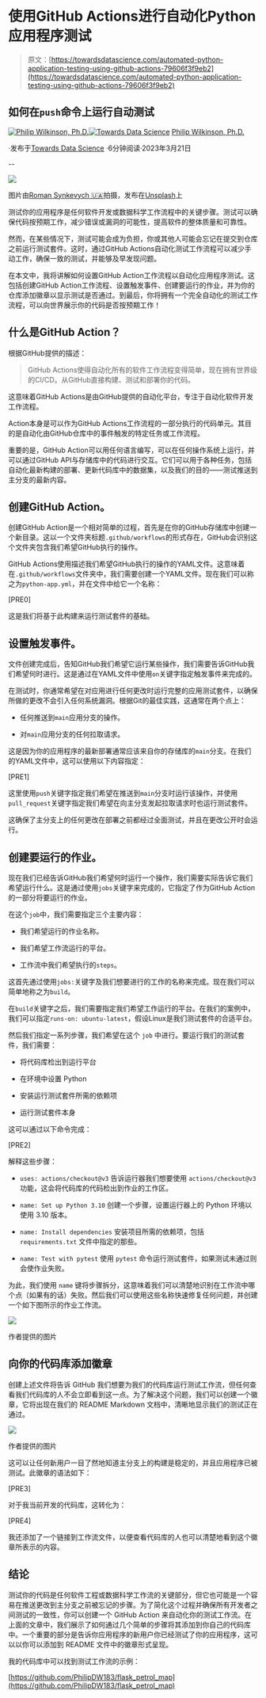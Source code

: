 # 使用GitHub Actions进行自动化Python应用程序测试

> 原文：[https://towardsdatascience.com/automated-python-application-testing-using-github-actions-79606f3f9eb2](https://towardsdatascience.com/automated-python-application-testing-using-github-actions-79606f3f9eb2)

## 如何在`push`命令上运行自动测试

[](https://philip-wilkinson.medium.com/?source=post_page-----79606f3f9eb2--------------------------------)[![Philip Wilkinson, Ph.D.](../Images/9811fa38963c29193b01a5cf856d014f.png)](https://philip-wilkinson.medium.com/?source=post_page-----79606f3f9eb2--------------------------------)[](https://towardsdatascience.com/?source=post_page-----79606f3f9eb2--------------------------------)[![Towards Data Science](../Images/a6ff2676ffcc0c7aad8aaf1d79379785.png)](https://towardsdatascience.com/?source=post_page-----79606f3f9eb2--------------------------------) [Philip Wilkinson, Ph.D.](https://philip-wilkinson.medium.com/?source=post_page-----79606f3f9eb2--------------------------------)

·发布于[Towards Data Science](https://towardsdatascience.com/?source=post_page-----79606f3f9eb2--------------------------------) ·6分钟阅读·2023年3月21日

--

![](../Images/cda5a053f31851154a45ff8b1b4be350.png)

图片由[Roman Synkevych 🇺🇦](https://unsplash.com/@synkevych?utm_source=medium&utm_medium=referral)拍摄，发布在[Unsplash](https://unsplash.com/?utm_source=medium&utm_medium=referral)上

测试你的应用程序是任何软件开发或数据科学工作流程中的关键步骤。测试可以确保代码按预期工作，减少错误或漏洞的可能性，提高软件的整体质量和可靠性。

然而，在某些情况下，测试可能会成为负担，你或其他人可能会忘记在提交到仓库之前运行测试套件。这时，通过GitHub Actions自动化测试工作流程可以减少手动工作，确保一致的测试，并能够及早发现问题。

在本文中，我将讲解如何设置GitHub Action工作流程以自动化应用程序测试。这包括创建GitHub Action工作流程、设置触发事件、创建要运行的作业，并为你的仓库添加徽章以显示测试是否通过。到最后，你将拥有一个完全自动化的测试工作流程，可以向世界展示你的代码是否按预期工作！

## 什么是GitHub Action？

根据GitHub提供的描述：

> GitHub Actions使得自动化所有的软件工作流程变得简单，现在拥有世界级的CI/CD。从GitHub直接构建、测试和部署你的代码。

这意味着GitHub Actions是由GitHub提供的自动化平台，专注于自动化软件开发工作流程。

Action本身是可以作为GitHub Actions工作流程的一部分执行的代码单元。其目的是自动化由GitHub仓库中的事件触发的特定任务或工作流程。

重要的是，GitHub Action可以用任何语言编写，可以在任何操作系统上运行，并可以通过GitHub API与存储库中的代码进行交互。它们可以用于各种任务，包括自动化最新构建的部署、更新代码库中的数据集，以及我们的目的——测试推送到主分支的最新内容。

## 创建GitHub Action。

创建GitHub Action是一个相对简单的过程，首先是在你的GitHub存储库中创建一个新目录。这以一个文件夹标题`.github/workflows`的形式存在，GitHub会识别这个文件夹包含我们希望GitHub执行的操作。

GitHub Actions使用描述我们希望GitHub执行的操作的YAML文件。这意味着在`.github/workflows`文件夹中，我们需要创建一个YAML文件。现在我们可以称之为`python-app.yml`，并在文件中给它一个名称：

[PRE0]

这是我们将基于此构建来运行测试套件的基础。

## 设置触发事件。

文件创建完成后，告知GitHub我们希望它运行某些操作，我们需要告诉GitHub我们希望何时进行。这是通过在YAML文件中使用`on`关键字指定触发事件来完成的。

在测试时，你通常希望在对应用进行任何更改时运行完整的应用测试套件，以确保所做的更改不会引入任何系统漏洞。根据Git的最佳实践，这通常在两个点上：

+   任何推送到`main`应用分支的操作。

+   对`main`应用分支的任何拉取请求。

这是因为你的应用程序的最新部署通常应该来自你的存储库的`main`分支。在我们的YAML文件中，这可以使用以下内容指定：

[PRE1]

这里使用`push`关键字指定我们希望在推送到`main`分支时运行该操作，并使用`pull_request`关键字指定我们希望在向主分支发起拉取请求时也运行测试套件。

这确保了主分支上的任何更改在部署之前都经过全面测试，并且在更改公开时会运行。

## 创建要运行的作业。

现在我们已经告诉GitHub我们希望何时运行一个操作，我们需要实际告诉它我们希望运行什么。这是通过使用`jobs`关键字来完成的，它指定了作为GitHub Action的一部分将要运行的作业。

在这个`job`中，我们需要指定三个主要内容：

+   我们希望运行的作业名称。

+   我们希望工作流运行的平台。

+   工作流中我们希望执行的`steps`。

这首先通过使用`jobs:`关键字及我们想要进行的工作的名称来完成。现在我们可以简单地称之为`build`。

在`build`关键字之后，我们需要指定我们希望工作运行的平台。在我们的案例中，我们可以指定`runs-on: ubuntu-latest`，假设Linux是我们测试套件的合适平台。

然后我们指定一系列步骤，我们希望在这个 `job` 中进行。要运行我们的测试套件，我们需要：

+   将代码库检出到运行平台

+   在环境中设置 Python

+   安装运行测试套件所需的依赖项

+   运行测试套件本身

这可以通过以下命令完成：

[PRE2]

解释这些步骤：

+   `uses: actions/checkout@v3` 告诉运行器我们想要使用 `actions/checkout@v3` 功能，这会将代码库的代码检出到作业的工作区。

+   `name: Set up Python 3.10` 创建一个步骤，设置运行器上的 Python 环境以使用 3.10 版本。

+   `name: Install dependencies` 安装项目所需的依赖项，包括 `requirements.txt` 文件中指定的那些。

+   `name: Test with pytest` 使用 `pytest` 命令运行测试套件，如果测试未通过则会使作业失败。

为此，我们使用 `name` 键将步骤拆分，这意味着我们可以清楚地识别在工作流中哪个点（如果有的话）失败。然后我们可以使用这些名称快速修复任何问题，并创建一个如下图所示的作业工作流。

![](../Images/dcf70df39e391c5e68eec6c5e6705c92.png)

作者提供的图片

## 向你的代码库添加徽章

创建上述文件将告诉 GitHub 我们想要为我们的代码库运行测试工作流，但任何查看我们代码库的人不会立即看到这一点。为了解决这个问题，我们可以创建一个徽章，它将出现在我们的 README Markdown 文档中，清晰地显示我们的测试正在通过。

![](../Images/ffc51f73697446cece6faacc1e932c6a.png)

作者提供的图片

这可以让任何新用户一目了然地知道主分支上的构建是稳定的，并且应用程序已被测试。此徽章的语法如下：

[PRE3]

对于我当前开发的代码库，这转化为：

[PRE4]

我还添加了一个链接到工作流文件，以便查看代码库的人也可以清楚地看到这个徽章所表示的内容。

## 结论

测试你的代码是任何软件工程或数据科学工作流的关键部分，但它也可能是一个容易在推送更改到主分支之前被忘记的步骤。为了简化这个过程并确保所有开发者之间测试的一致性，你可以创建一个 GitHub Action 来自动化你的测试工作流。在上面的文章中，我们展示了如何通过几个简单的步骤将其添加到你自己的代码库中。一个重要的部分是告诉你应用程序的新用户你已经测试了你的应用程序，这可以以你可以添加到 README 文件中的徽章形式呈现。

我的代码库中可以找到测试工作流的示例：

[https://github.com/PhilipDW183/flask_petrol_map](https://github.com/PhilipDW183/flask_petrol_map)
